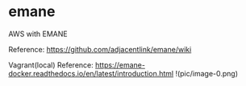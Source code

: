 # emane
AWS with EMANE

Reference: https://github.com/adjacentlink/emane/wiki

Vagrant(local)
Reference: https://emane-docker.readthedocs.io/en/latest/introduction.html
!(pic/image-0.png)

